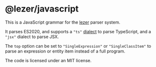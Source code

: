 # @lezer/javascript

This is a JavaScript grammar for the
[lezer](https://lezer.codemirror.net/) parser system.

It parses ES2020, and supports a `"ts"`
[dialect](https://lezer.codemirror.net/docs/guide/#dialects) to parse
TypeScript, and a `"jsx"` dialect to parse JSX.

The `top` option can be set to `"SingleExpression"` or
`"SingleClassItem"` to parse an expression or entity item instead of a
full program.

The code is licensed under an MIT license.
